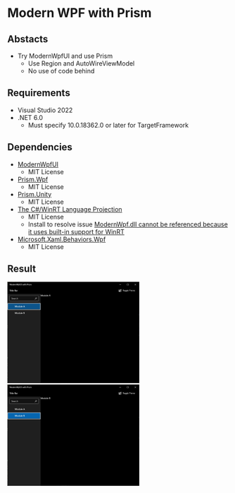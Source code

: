 # Modern WPF with Prism

## Abstacts

* Try ModernWpfUI and use Prism
  * Use Region and AutoWireViewModel
  * No use of code behind

## Requirements

* Visual Studio 2022
* .NET 6.0
  * Must specify 10.0.18362.0 or later for TargetFramework

## Dependencies

* [ModernWpfUI](https://github.com/Kinnara/ModernWpf)
  * MIT License
* [Prism.Wpf](https://github.com/PrismLibrary/Prism)
  * MIT License
* [Prism.Unity](https://github.com/PrismLibrary/Prism)
  * MIT License
* [The C#/WinRT Language Projection](https://github.com/microsoft/cswinrt)
  * MIT License
  * Install to resolve issue [ModernWpf.dll cannot be referenced because it uses built-in support for WinRT](https://github.com/Kinnara/ModernWpf/issues/442)
* [Microsoft.Xaml.Behaviors.Wpf](https://github.com/Microsoft/XamlBehaviorsWpf)
  * MIT License

## Result

<img src="images/demo1.png?raw=true" width="300" title="Select Module A"/>

<img src="images/demo2.png?raw=true" width="300" title="Select Module B"/>

